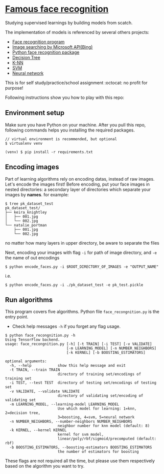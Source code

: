 # [Famous face recognition](https://github.com/carol-hsu/famous_face_recognition)

Studying supervised learnings by building models from scatch.

The implementation of models is referenced by several others projects:
- [Face recognition program](https://www.pyimagesearch.com/2018/06/18/face-recognition-with-opencv-python-and-deep-learning/)
- [Image searching by Microsoft API(Bing)](https://www.pyimagesearch.com/2018/04/09/how-to-quickly-build-a-deep-learning-image-dataset/)
- [Python face recognition package](https://github.com/ageitgey/face_recognition)
- [Decision Tree](https://scikit-learn.org/stable/modules/tree.html)
- [K-NN](https://github.com/ageitgey/face_recognition/blob/master/examples/face_recognition_knn.py)
- [SVM](https://github.com/ahhda/Face-Recogntion)
- [Neural network](https://github.com/amenglong/face_recognition_cnn)

This is for self study/practice/school assignment :octocat: no profit for purpose!

Following instructions show you how to play with this repo:

## Environment setup
Make sure you have Python on your machine.
After you pull this repo, following commands helps you installing the required packages.

```
// virtual environment is recommended, but optional
$ virtualenv venv

(venv) $ pip install -r requirements.txt
```
## Encoding images
Part of learning algorithms rely on encoding datas, instead of raw images. Let's encode the images first!
Before encoding, put your face images in nested directories: a secondary layer of directories which separate your images by **names**.
for example:

```
$ tree pk_dataset_test
pk_dataset_test/
├── keira_knightley
│   ├── 001.jpg
│   └── 002.jpg
└── natalie_portman
    ├── 001.jpg
    └── 002.jpg
```

no matter how many layers in upper directory, be aware to separate the files 

Next, encoding your images with flag `-i` for path of image directory, and `-e` the name of out encodings
```
$ python encode_faces.py -i $ROOT_DIRECTORY_OF_IMAGES -e "OUTPUT_NAME"
```
i.e. 
```
$ python encode_faces.py -i ./pk_dataset_test -e pk_test.pickle
```

## Run algorithms

This program covers five algorithms. Python file `face_recongnition.py` is the entry point.

- Check help messages `-h` if you forget any flag usage.
```
$ python face_recongnition.py -h
Using TensorFlow backend.
usage: face_recongnition.py [-h] [-t TRAIN] [-i TEST] [-v VALIDATE]
                            [-m LEARNING_MODEL] [-n NUMBER_NEIGHBORS]
                            [-k KERNEL] [-b BOOSTING_ESTIMATORS]

optional arguments:
  -h, --help            show this help message and exit
  -t TRAIN, --train TRAIN
                        directory of training set/encodings of training set
  -i TEST, --test TEST  directory of testing set/encodings of testing set
  -v VALIDATE, --validate VALIDATE
                        directory of validating set/encoding of validating set
  -m LEARNING_MODEL, --learning-model LEARNING_MODEL
                        Use which model for learning: 1=knn, 2=decision tree,
                        3=boosting, 4=svm, 5=neural network
  -n NUMBER_NEIGHBORS, --number-neighbors NUMBER_NEIGHBORS
                        neighbor number for knn model (default: 8)
  -k KERNEL, --kernel KERNEL
                        kernel for svm model,
                        linear/poly/rbf/sigmoid/precomputed (default: rbf)
  -b BOOSTING_ESTIMATORS, --boosting-estimators BOOSTING_ESTIMATORS
                        the number of estimators for boosting
```
These flags are not required all the time, but please use them respectively based on the algorithm you want to try.




